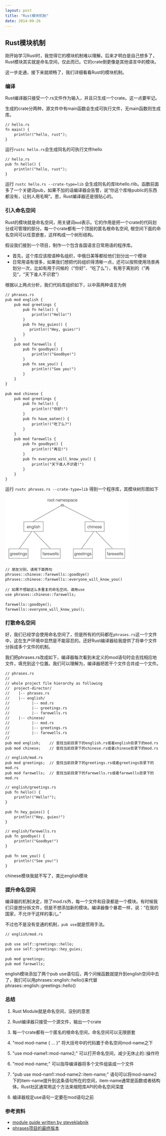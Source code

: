 ```yaml
---
layout: post
title: "Rust模块机制"
date: 2014-09-26
---
```


## Rust模块机制

刚开始学习Rust时，我觉得它的模块机制难以理解。后来才明白是自己想多了，Rust模块其实就是命名空间，仅此而已。它的crate倒更像是其他语言中的模块。

这一步走通，接下来就顺畅了，我们详细看看Rust的模块机制。


### 编译
Rust编译器只接受一个.rs文件作为输入，并且只生成一个crate。这一点要牢记。

生成的crate分两种，源文件中有main函数会生成可执行文件，无main函数则生成库。

```
// hello.rs
fn main() {
    println!("hello, rust");
}
```
运行`rustc hello.rs`会生成同名的可执行文件hello

```
// hello.rs
pub fn hello() {
    println!("hello, rust");
}
```
运行 `rustc hello.rs --crate-type=lib` 会生成同名的库libhello.rlib。函数前面多了一个关键词pub，如果不加的话编译器会告警，说“你这个库啥public的东西都没有，让别人用毛啊”。恩，Rust编译器还是很贴心的。

### 引入命名空间
Rust的模块就是命名空间，用关键词`mod`表示。它的作用是把一个crate的代码划分成可管理的部分。每一个crate都有一个顶层的匿名根命名空间, 根空间下面的命名空间可以任意嵌套，这样构成一个树形结构。

假设我们接到一个项目，制作一个包含各国语言日常用语的程序库。

* 首先，这个库应该按语种名组织，中俄日美等都给他们划分出一个模块
* 日常用语有很多，如果我们想把代码组织得清晰一点，还可以按照使用场景再划分一次，比如有用于问候的（“你好”、“吃了么”），有用于离别的（“再见”，“天下谁人不识君”）

根据以上两点分析，我们代码库组织如下，以中英两种语言为例

```
// phrases.rs
pub mod english {
    pub mod greetings {
        pub fn hello() {
            println!("Hello!")
        }
        pub fn hey_guies() {
           println!("Hey, guies!")
        }
    }
    pub mod farewells {
        pub fn goodbye() {
            println!("Goodbye!")
        }
        pub fn see_you() {
            println!("See you!")
        }
    }
}

pub mod chinese {
    pub mod greetings {
        pub fn hello() {
            println!("你好!")
        }
        pub fn have_eaten() {
            println!("吃了么?")
        }
    }
    pub mod farewells {
        pub fn goodbye() {
            println!("再见!")
        }
        pub fn everyone_will_know_you() {
            println("天下谁人不识君!")
        }
    }
}

```

运行 `rustc phrases.rs --crate-type=lib` 得到一个程序库，其模块树形图如下

<img src="/images/rust-mod-tree.png" width="400px" height="210px"/>


```
// 朋友分别，请用下面两句
phrases::chinese::farewells::goodbye()
phrases::chinese::farewells::everyone_will_know_you()

// 如果不想敲这么多重复的命名空间，请用use
use phrases::chinese::farewells;

farewells::goodbye();
farewells::everyone_will_know_you();

```


### 打散命名空间

好，我们已经学会使用命名空间了，但是所有的代码都在`phrases.rs`这一个文件中，这在生产环境中显然是不能容忍的。还好Rust编译器给我提供了将单个文件分拆成多个文件的机制。

我们把phrases.rs改成如下，编译器每次看到未定义的mod语句时会去找相应地文件，填充到这个位置。我们可以理解为，编译器把若干个文件合并成一个文件。

```
// phrases.rs
// 
// whole project file hierarchy as following
//  project-director/
//    |-- phrases.rs
//    |-- english/
//          |-- mod.rs
//          |-- greetings.rs
//          |-- farewells.rs
//    |-- chinese/
//          |-- mod.rs
//          |-- greetings.rs
//          |-- farewells.rs
//
pub mod english;	// 查找当前目录下的english.rs或者english目录下的mod.rs
pub mod chinese;	// 查找当前目录下的chinese.rs或者chinese目录下的mod.rs
```

``` 
// english/mod.rs
pub mod greetings;	// 查找当前目录下的greetings.rs或者greetings目录下的mod.rs
pub mod farewells;	// 查找当前目录下的farewells.rs或者farewells目录下的mod.rs
```

```
// english/greetings.rs
pub fn hello() {
    println!("Hello!");
}

pub fn hey_guies() {
    println!("Hey, guies!")
}
```

```
// english/farewells.rs
pub fn goodbye() {
    println!("Goodbye!")
}

pub fn see_you() {
    println!("See you!")
}
```
chinese模块我就不写了，类比english模块



### 提升命名空间

编译器的机制决定，除了mod.rs外，每一个文件和目录都是一个模块。有时候我们只是想分拆文件，但是不想添加新的模块。编译器像个暴君一样，说：“在我的国家，不允许干这样的事儿。”

不过也不是没有变通的机制，`pub use`就是惯用手法。

```
// english/mod.rs

pub use self::greetings::hello;
pub use self::greetings::hey_guies;

pub mod greetings;
pub mod farewells;
```

english模块添加了两个pub use语句后，两个问候函数就提升到english空间中去了，我们可以用phrases::english::hello()来代替phrases::english::greetings::hello()


### 总结
1. Rust Module就是命名空间，没别的意思

2. Rust编译器只接受一个源文件，输出一个crate

3. 每一个crate都有一个匿名的根命名空间，命名空间可以无限嵌套

4. "mod mod-name { ...  }" 将大括号中的代码置于命名空间mod-name之下

5. "use mod-name1::mod-name2;" 可以打开命名空间，减少无休止的::操作符

6. "mod mod-name;" 可以指导编译器将多个文件组装成一个文件

7. "pub use mod-nam1::mod-name2::item-name;" 语句可以将mod-name2下的item-name提升到这条语句所在的空间，item-name通常是函数或者结构体。Rust社区通常用这个方法来缩短库API的命名空间深度

8. 编译器规定use语句一定要在mod语句之前

### 参考资料

* [module guide written by steveklabnik](https://github.com/steveklabnik/rust/blob/module_guide/src/doc/guide-crates.md)
* [phrases项目的最终版本](https://github.com/wankai/rust-module-example)
